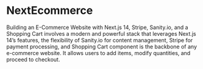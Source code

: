# NextEcommerce
Building an E-Commerce Website with Next.js 14, Stripe, Sanity.io, and a Shopping Cart involves a modern and powerful stack that leverages Next.js 14’s features, the flexibility of Sanity.io for content management, Stripe for payment processing, and Shopping Cart component is the backbone of any e-commerce website. It allows users to add items, modify quantities, and proceed to checkout. 
